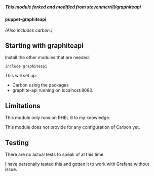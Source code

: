 ##### This module forked and modified from stevenmerrill/graphiteapi

#### puppet-graphiteapi

_(Also includes carbon.)_

## Starting with graphiteapi

Install the other modules that are needed.

```
include graphiteapi
```

This will set up:

- Carbon using the packages
- graphite-api running on localhost:8080.

## Limitations

This module only runs on RHEL 6 to my knowledge.

This module does not provide for any configuration of Carbon yet.

## Testing

There are no actual tests to speak of at this time.

I have personally tested this and gotten it to work with Grafana without issue.

